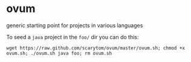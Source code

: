 ovum
====

generic starting point for projects in various languages

To seed a `java` project in the `foo/` dir you can do this:

```
wget https://raw.github.com/scarytom/ovum/master/ovum.sh; chmod +x ovum.sh; ./ovum.sh java foo; rm ovum.sh
```